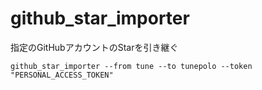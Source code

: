 # github_star_importer

指定のGitHubアカウントのStarを引き継ぐ

```shell
github_star_importer --from tune --to tunepolo --token "PERSONAL_ACCESS_TOKEN"
```
